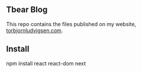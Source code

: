 ## Tbear Blog

This repo contains the files published on my website, [torbjornludvigsen.com](torbjornludvigsen.com).

## Install
npm install react react-dom next
